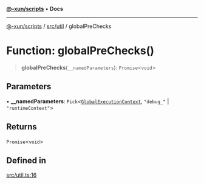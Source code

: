 [**@-xun/scripts**](../../../README.md) • **Docs**

***

[@-xun/scripts](../../../README.md) / [src/util](../README.md) / globalPreChecks

# Function: globalPreChecks()

> **globalPreChecks**(`__namedParameters`): `Promise`\<`void`\>

## Parameters

• **\_\_namedParameters**: `Pick`\<[`GlobalExecutionContext`](../../configure/type-aliases/GlobalExecutionContext.md), `"debug_"` \| `"runtimeContext"`\>

## Returns

`Promise`\<`void`\>

## Defined in

[src/util.ts:16](https://github.com/Xunnamius/xscripts/blob/4c305ac01bcb5579e4796a0cd2b08508dc5de5e1/src/util.ts#L16)
